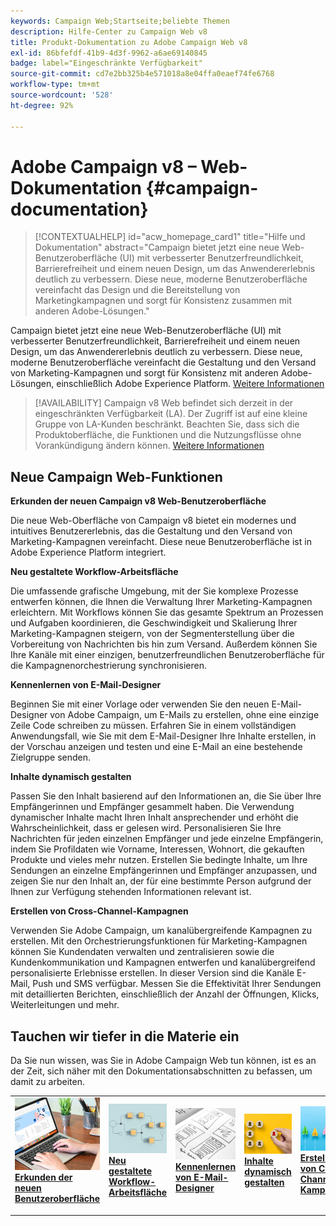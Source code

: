 ```yaml
---
keywords: Campaign Web;Startseite;beliebte Themen
description: Hilfe-Center zu Campaign Web v8
title: Produkt-Dokumentation zu Adobe Campaign Web v8
exl-id: 86bfefdf-41b9-4d3f-9962-a6ae69140845
badge: label="Eingeschränkte Verfügbarkeit"
source-git-commit: cd7e2bb325b4e571018a8e04ffa0eaef74fe6768
workflow-type: tm+mt
source-wordcount: '528'
ht-degree: 92%

---
```


# Adobe Campaign v8 – Web-Dokumentation {#campaign-documentation}

>[!CONTEXTUALHELP]
>id="acw_homepage_card1"
>title="Hilfe und Dokumentation"
>abstract="Campaign bietet jetzt eine neue Web-Benutzeroberfläche (UI) mit verbesserter Benutzerfreundlichkeit, Barrierefreiheit und einem neuen Design, um das Anwendererlebnis deutlich zu verbessern. Diese neue, moderne Benutzeroberfläche vereinfacht das Design und die Bereitstellung von Marketingkampagnen und sorgt für Konsistenz zusammen mit anderen Adobe-Lösungen."

Campaign bietet jetzt eine neue Web-Benutzeroberfläche (UI) mit verbesserter Benutzerfreundlichkeit, Barrierefreiheit und einem neuen Design, um das Anwendererlebnis deutlich zu verbessern. Diese neue, moderne Benutzeroberfläche vereinfacht die Gestaltung und den Versand von Marketing-Kampagnen und sorgt für Konsistenz mit anderen Adobe-Lösungen, einschließlich Adobe Experience Platform. [Weitere Informationen](get-started/get-started.md)

>[!AVAILABILITY]
> Campaign v8 Web befindet sich derzeit in der eingeschränkten Verfügbarkeit (LA). Der Zugriff ist auf eine kleine Gruppe von LA-Kunden beschränkt. Beachten Sie, dass sich die Produktoberfläche, die Funktionen und die Nutzungsflüsse ohne Vorankündigung ändern können. [Weitere Informationen](rn/whats-new.md)

## Neue Campaign Web-Funktionen

**Erkunden der neuen Campaign v8 Web-Benutzeroberfläche**

Die neue Web-Oberfläche von Campaign v8 bietet ein modernes und intuitives Benutzererlebnis, das die Gestaltung und den Versand von Marketing-Kampagnen vereinfacht. Diese neue Benutzeroberfläche ist in Adobe Experience Platform integriert.

**Neu gestaltete Workflow-Arbeitsfläche**

Die umfassende grafische Umgebung, mit der Sie komplexe Prozesse entwerfen können, die Ihnen die Verwaltung Ihrer Marketing-Kampagnen erleichtern. Mit Workflows können Sie das gesamte Spektrum an Prozessen und Aufgaben koordinieren, die Geschwindigkeit und Skalierung Ihrer Marketing-Kampagnen steigern, von der Segmenterstellung über die Vorbereitung von Nachrichten bis hin zum Versand. Außerdem können Sie Ihre Kanäle mit einer einzigen, benutzerfreundlichen Benutzeroberfläche für die Kampagnenorchestrierung synchronisieren.

**Kennenlernen von E-Mail-Designer**

Beginnen Sie mit einer Vorlage oder verwenden Sie den neuen E-Mail-Designer von Adobe Campaign, um E-Mails zu erstellen, ohne eine einzige Zeile Code schreiben zu müssen. Erfahren Sie in einem vollständigen Anwendungsfall, wie Sie mit dem E-Mail-Designer Ihre Inhalte erstellen, in der Vorschau anzeigen und testen und eine E-Mail an eine bestehende Zielgruppe senden.

**Inhalte dynamisch gestalten**

Passen Sie den Inhalt basierend auf den Informationen an, die Sie über Ihre Empfängerinnen und Empfänger gesammelt haben. Die Verwendung dynamischer Inhalte macht Ihren Inhalt ansprechender und erhöht die Wahrscheinlichkeit, dass er gelesen wird. Personalisieren Sie Ihre Nachrichten für jeden einzelnen Empfänger und jede einzelne Empfängerin, indem Sie Profildaten wie Vorname, Interessen, Wohnort, die gekauften Produkte und vieles mehr nutzen. Erstellen Sie bedingte Inhalte, um Ihre Sendungen an einzelne Empfängerinnen und Empfänger anzupassen, und zeigen Sie nur den Inhalt an, der für eine bestimmte Person aufgrund der Ihnen zur Verfügung stehenden Informationen relevant ist.

**Erstellen von Cross-Channel-Kampagnen**

Verwenden Sie Adobe Campaign, um kanalübergreifende Kampagnen zu erstellen. Mit den Orchestrierungsfunktionen für Marketing-Kampagnen können Sie Kundendaten verwalten und zentralisieren sowie die Kundenkommunikation und Kampagnen entwerfen und kanalübergreifend personalisierte Erlebnisse erstellen. In dieser Version sind die Kanäle E-Mail, Push und SMS verfügbar. Messen Sie die Effektivität Ihrer Sendungen mit detaillierten Berichten, einschließlich der Anzahl der Öffnungen, Klicks, Weiterleitungen und mehr.

## Tauchen wir tiefer in die Materie ein

Da Sie nun wissen, was Sie in Adobe Campaign Web tun können, ist es an der Zeit, sich näher mit den Dokumentationsabschnitten zu befassen, um damit zu arbeiten.

<table style="table-layout:fixed"><tr style="border: 0;">
<td>
<a href="get-started/user-interface.md">
<img alt="neue Benutzeroberfläche" src="assets/do-not-localize/menu-ui.jpeg">
</a>
<div><a href="get-started/user-interface.md"><strong>Erkunden der neuen Benutzeroberfläche</strong>
</div>
<p>
</td>
<td>
<a href="workflows/gs-workflows.md">
<img alt="Validierung" src="assets/do-not-localize/menu-workflows.jpeg">
</a>
<div>
<a href="workflows/gs-workflows.md"><strong>Neu gestaltete Workflow-Arbeitsfläche</strong></a>
</div>
<p>
</td>
<td>
<a href="email/get-started-email-designer.md">
<img alt="Gelegentlich" src="assets/do-not-localize/menu-design.jpg">
</a>
<div>
<a href="email/get-started-email-designer.md"><strong>Kennenlernen von E-Mail-Designer</strong></a>
</div>
<p></td>
<td>
<a href="personalization/gs-personalization.md">
<img alt="Zielgruppen" src="assets/do-not-localize/menu-dynamic.jpg">
</a>
<div>
<a href="personalization/gs-personalization.md"><strong>Inhalte dynamisch gestalten</strong></a>
</div>
<p>
</td>
<td>
<a href="campaigns/gs-campaigns.md">
<img alt="Validierung" src="assets/do-not-localize/menu-campaign.jpeg">
</a>
<div>
<a href="campaigns/gs-campaigns.md"><strong>Erstellen von Cross-Channel-Kampagnen</strong></a>
</div>
<p>
</td>
</tr></table>

<!--
<table style="table-layout:fixed">
<tr style="border: 0;"><td width="30%"><a href="get-started/user-interface.md">
<img alt="new UI" src="assets/do-not-localize/menu-ui.jpeg" width="150px">
</a></td><td>Discover Campaign Web new user interface, latest improvements, key capabilities. Learn how to use them to build cross-channel campaigns for your audiences. With its user-friendly features, Campaign helps you streamline personalized cross-channel campaign creation process, drive results, and gain a competitive edge.</td></tr>
<tr style="border: 0;"><td width="30%"><a href="get-started/user-interface.md">
<img alt="new UI" src="assets/do-not-localize/menu-workflows.jpeg" width="150px">
</a></td><td>Our comprehensive graphical canvas makes it easy for you to design processes such as segmentation, campaign execution, and more. With this advanced tool at your fingertips, you can streamline your workflow and elevate your campaigns.</td></tr>
<tr style="border: 0;"><td width="30%"><a href="get-started/user-interface.md">
<img alt="new UI" src="assets/do-not-localize/menu-design.jpg" width="150px">
</a></td><td>Start from a template, or use Adobe Campaign's new Email Designer to create emails without having to write a single line of code. Learn how to use the Email Designer to create your content, preview and test it, and send an email to an existing audience in an end-to-end use case.</td></tr>
<tr style="border: 0;"><td width="30%"><a href="get-started/user-interface.md">
<img alt="new UI" src="assets/do-not-localize/menu-dynamic.jpg" width="150px">
</a></td><td>Create conditional content to define dynamic personalization based on the recipient's profile, automatically replacing text blocks and images when certain conditions are met. This feature can take your campaigns to new heights and deliver highly targeted, personalized experiences to your audience</td></tr>
<tr style="border: 0;"><td width="30%"><a href="get-started/user-interface.md">
<img alt="new UI" src="assets/do-not-localize/menu-campaign.jpeg" width="150px">
</a></td><td>Adobe Campaign capabilities help you manage centralized customer data, design customer communications and campaigns, and create personalized experiences across different channels: Email, Push and SMS.</td></tr>
</table>
-->









